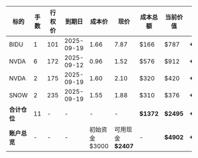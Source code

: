 | 标的       | 手数 | 行权价 | 到期日        | 成本价         | 现价              | 成本总额       | 当前价值       | 盈亏        | 仓位占比  |
| -------- | -- | --- | ---------- | ----------- | --------------- | ---------- | ---------- | --------- | ----- |
| BIDU     | 1  | 101 | 2025-09-19 | 1.66        | 7.87            | \$166      | \$787      | **+621**  | 31.2% |
| NVDA     | 6  | 172 | 2025-09-12 | 0.96        | 1.52            | \$576      | \$912      | **+336**  | 36.1% |
| NVDA     | 2  | 175 | 2025-09-19 | 1.60        | 2.10            | \$320      | \$420      | **+100**  | 16.6% |
| SNOW     | 2  | 235 | 2025-09-19 | 1.55        | 1.88            | \$310      | \$376      | **+66**   | 14.9% |
| **合计仓位** | 11 | -   | -          | -           | -               | **\$1372** | **\$2495** | **+1123** | 100%  |
| **账户总览** | -  | -   | -          | 初始资金 \$3000 | 可用现金 **\$2407** | -          | **\$4902** | **+1123** | -     |
